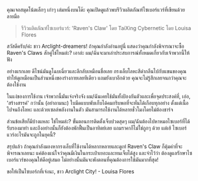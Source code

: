 คุณเจอสมุดโน้ตเล็กๆ เก่าๆ เล่มหนึ่งบนโต๊ะ คุณเปิดดูแล้วพบรีวิวผลิตภัณฑ์ไซเบอร์แวร์ที่เขียนด้วยลายมือ

> รีวิวผลิตภัณฑ์ไซเบอร์แวร์: 'Raven's Claw' โดย TaiXing Cybernetic โดย Louisa Flores

สวัสดีครับ/ค่ะ ชาว Arclight-dreamers! ถ้าคุณกำลังอ่านอยู่นี่ แสดงว่าคุณกำลังพิจารณาจะซื้อ Raven's Claws สักคู่ใช่ไหมล่ะ? เอาล่ะ ผม/ฉันจะมาเล่าประสบการณ์ทั้งหมดเกี่ยวกับเจ้าพวกนี้ให้ฟัง

อย่างแรกเลย ดีไซน์มันดูโฉบเฉี่ยวและลึกลับเหมือนชื่อเลย กรงเล็บโลหะสีดำกลืนไปกับแขนของคุณ ทำให้ดูเหมือนเป็นส่วนหนึ่งของร่างกายเลยทีเดียว แถมยังเบาอีกด้วย คุณจะไม่รู้สึกเลยจนกว่าคุณจะต้องใช้งาน

ในแง่ของการใช้งาน เจ้าพวกนี้มันเจ๋งจริงจัง ผม/ฉันเคยใช้มันทั้งป้องกันตัวและเพื่อจุดประสงค์ที่, เอ่อ, 'สร้างสรรค์' กว่านั้น (อย่าถามนะ) ใบมีดแบบพับเก็บได้คมกริบพอที่จะหั่นได้เกือบทุกอย่าง ตั้งแต่เนื้อไปจนถึงโลหะ และด้วยเซลล์พลังงานในตัว มันสามารถใช้งานได้หลายชั่วโมงโดยไม่ต้องชาร์จ

ส่วนข้อเสียก็มีบ้างแหละ ใช่ไหมล่ะ? ขั้นตอนการติดตั้งเจ็บปวดสุดๆ ผม/ฉันต้องไปหาหมอไซเบอร์ที่ได้รับรองมาทำ และถึงอย่างนั้นก็ยังต้องพักฟื้นเป็นอาทิตย์เลย แถมราคาก็ไม่ใช่ถูกๆ ด้วย แต่เฮ้ ไซเบอร์แวร์อะไรมันจะถูกในยุคนี้?

สรุปแล้ว ถ้าคุณกำลังมองหากรงเล็บที่ใช้งานได้หลากหลายและดูเท่ Raven's Claw ก็คุ้มค่าที่จะพิจารณาเลยนะ แค่ต้องแน่ใจว่าคุณมีเงินในกระเป๋าเยอะและทนเจ็บได้สูง และจำไว้ว่า ต้องดูแลรักษาไซเบอร์แวร์ของคุณให้ดีอยู่เสมอ ไม่อย่างนั้นมันจะพังตอนที่คุณต้องการใช้มันมากที่สุด!

ขอให้เป็นไซบอร์กที่เจ๋งนะ, ชาว Arclight City! - Louisa Flores
